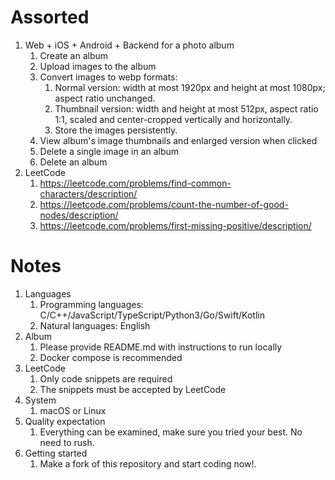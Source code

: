 # Assorted

1. Web + iOS + Android + Backend for a photo album
    1. Create an album
    2. Upload images to the album
    3. Convert images to webp formats:
        1. Normal version: width at most 1920px and height at most 1080px; aspect ratio unchanged.
        2. Thumbnail version: width and height at most 512px, aspect ratio 1:1, scaled and center-cropped vertically and horizontally.
        3. Store the images persistently.
    4. View album's image thumbnails and enlarged version when clicked
    5. Delete a single image in an album
    6. Delete an album
2. LeetCode
    1. https://leetcode.com/problems/find-common-characters/description/
    2. https://leetcode.com/problems/count-the-number-of-good-nodes/description/
    3. https://leetcode.com/problems/first-missing-positive/description/

# Notes
1. Languages
    1. Programming languages: C/C++/JavaScript/TypeScript/Python3/Go/Swift/Kotlin
    2. Natural languages: English
2. Album
    1. Please provide README.md with instructions to run locally
    2. Docker compose is recommended
3. LeetCode
    1. Only code snippets are required
    2. The snippets must be accepted by LeetCode
4. System
    1. macOS or Linux
5. Quality expectation
    1. Everything can be examined, make sure you tried your best. No need to rush.
6. Getting started
    1. Make a fork of this repository and start coding now!.
